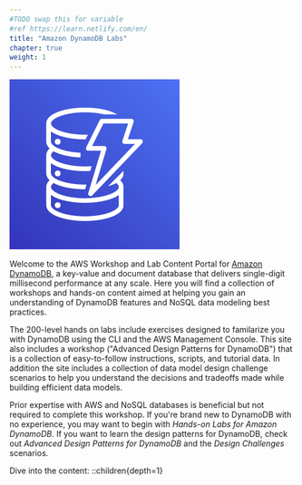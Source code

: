 ```yaml
---
#TODO swap this for variable
#ref https://learn.netlify.com/en/
title: "Amazon DynamoDB Labs"
chapter: true
weight: 1
---
```


![Open the DynamoDB Logo](/static/images/Amazon-DynamoDB.png)

Welcome to the AWS Workshop and Lab Content Portal for [Amazon DynamoDB](https://docs.aws.amazon.com/amazondynamodb/latest/developerguide/Introduction.html), a key-value and document database that delivers single-digit millisecond performance at any scale. Here you will find a collection of workshops and hands-on content aimed at helping you gain an understanding of DynamoDB features and NoSQL data modeling best practices.

The 200-level hands on labs include exercises designed to familarize you with DynamoDB using the CLI and the AWS Management Console. This site also includes a workshop ("Advanced Design Patterns for DynamoDB") that is a collection of easy-to-follow instructions, scripts, and tutorial data. In addition the site includes a collection of data model design challenge scenarios to help you understand the decisions and tradeoffs made while building efficient data models.

Prior expertise with AWS and NoSQL databases is beneficial but not required to complete this workshop.
If you're brand new to DynamoDB with no experience, you may want to begin with *Hands-on Labs for Amazon DynamoDB*. If you want to learn the design patterns for DynamoDB, check out *Advanced Design Patterns for DynamoDB* and the *Design Challenges* scenarios.

Dive into the content:
::children{depth=1}
